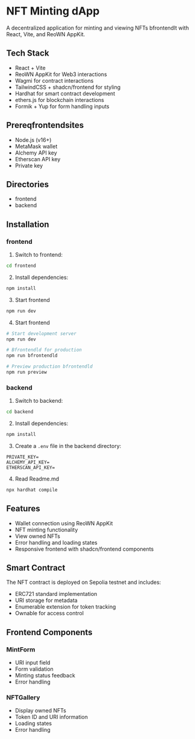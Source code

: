 # NFT Minting dApp

A decentralized application for minting and viewing NFTs bfrontendlt with React, Vite, and ReoWN AppKit.

## Tech Stack

- React + Vite
- ReoWN AppKit for Web3 interactions
- Wagmi for contract interactions
- TailwindCSS + shadcn/frontend for styling
- Hardhat for smart contract development
- ethers.js for blockchain interactions
- Formik + Yup for form handling inputs

## Prereqfrontendsites

- Node.js (v16+)
- MetaMask wallet
- Alchemy API key
- Etherscan API key
- Private key

## Directories

- frontend
- backend

## Installation

### frontend

1. Switch to frontend:

```bash
cd frontend
```

2. Install dependencies:

```bash
npm install
```

3. Start frontend

```bash
npm run dev
```

4. Start frontend

```bash
# Start development server
npm run dev

# Bfrontendld for production
npm run bfrontendld

# Preview production bfrontendld
npm run preview


```

### backend

1. Switch to backend:

```bash
cd backend
```

2. Install dependencies:

```bash
npm install
```

3. Create a `.env` file in the backend directory:

```env
PRIVATE_KEY=
ALCHEMY_API_KEY=
ETHERSCAN_API_KEY=
```

4. Read Readme.md

```bash
npx hardhat compile
```

## Features

- Wallet connection using ReoWN AppKit
- NFT minting functionality
- View owned NFTs
- Error handling and loading states
- Responsive frontend with shadcn/frontend components

## Smart Contract

The NFT contract is deployed on Sepolia testnet and includes:

- ERC721 standard implementation
- URI storage for metadata
- Enumerable extension for token tracking
- Ownable for access control

## Frontend Components

### MintForm

- URI input field
- Form validation
- Minting status feedback
- Error handling

### NFTGallery

- Display owned NFTs
- Token ID and URI information
- Loading states
- Error handling
